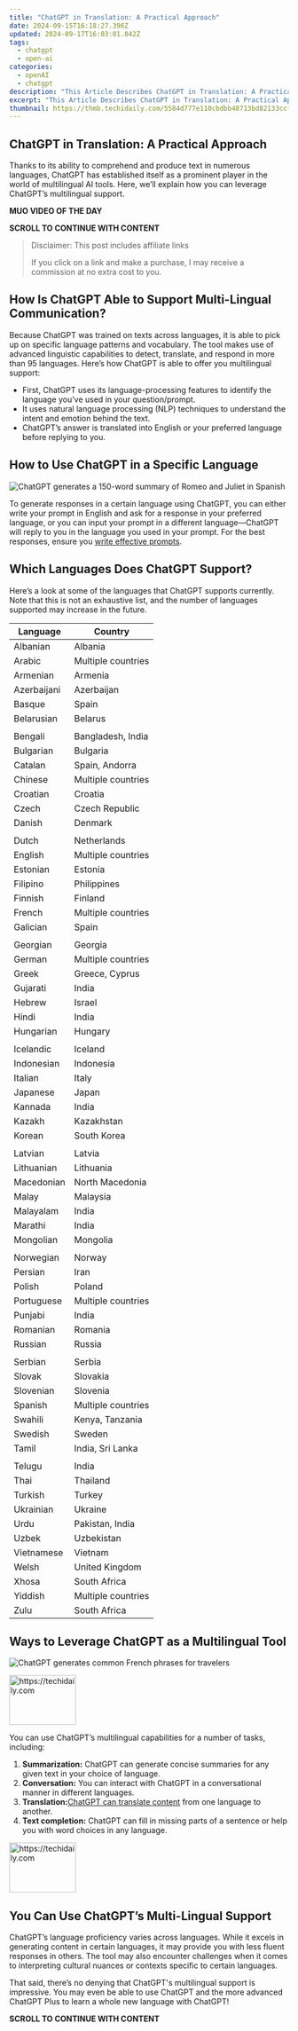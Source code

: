 ```yaml
---
title: "ChatGPT in Translation: A Practical Approach"
date: 2024-09-15T16:18:27.396Z
updated: 2024-09-17T16:03:01.042Z
tags:
  - chatgpt
  - open-ai
categories:
  - openAI
  - chatgpt
description: "This Article Describes ChatGPT in Translation: A Practical Approach"
excerpt: "This Article Describes ChatGPT in Translation: A Practical Approach"
thumbnail: https://thmb.techidaily.com/5584d777e110cbdbb48713bd82133ccfd2417ed4baa291781cd47c73ffc42e1f.jpeg
---
```


## ChatGPT in Translation: A Practical Approach

 Thanks to its ability to comprehend and produce text in numerous languages, ChatGPT has established itself as a prominent player in the world of multilingual AI tools. Here, we’ll explain how you can leverage ChatGPT’s multilingual support.

**MUO VIDEO OF THE DAY**

**SCROLL TO CONTINUE WITH CONTENT**

>  Disclaimer: This post includes affiliate links
>
>  If you click on a link and make a purchase, I may receive a commission at no extra cost to you.
>

## How Is ChatGPT Able to Support Multi-Lingual Communication?

 Because ChatGPT was trained on texts across languages, it is able to pick up on specific language patterns and vocabulary. The tool makes use of advanced linguistic capabilities to detect, translate, and respond in more than 95 languages. Here’s how ChatGPT is able to offer you multilingual support:

* First, ChatGPT uses its language-processing features to identify the language you’ve used in your question/prompt.
* It uses natural language processing (NLP) techniques to understand the intent and emotion behind the text.
* ChatGPT’s answer is translated into English or your preferred language before replying to you.

## How to Use ChatGPT in a Specific Language

![ChatGPT generates a 150-word summary of Romeo and Juliet in Spanish](https://static1.makeuseofimages.com/wordpress/wp-content/uploads/2023/05/chatgpt-generates-a-150-word-summary-of-romeo-and-juliet-in-spanish.jpg)

 To generate responses in a certain language using ChatGPT, you can either write your prompt in English and ask for a response in your preferred language, or you can input your prompt in a different language—ChatGPT will reply to you in the language you used in your prompt. For the best responses, ensure you [write effective prompts](https://www.makeuseof.com/write-effective-chatgpt-prompts-for-ai-answers/).

## Which Languages Does ChatGPT Support?

 Here’s a look at some of the languages that ChatGPT supports currently. Note that this is not an exhaustive list, and the number of languages supported may increase in the future.

| **Language** | **Country**        |
| ------------ | ------------------ |
| Albanian     | Albania            |
| Arabic       | Multiple countries |
| Armenian     | Armenia            |
| Azerbaijani  | Azerbaijan         |
| Basque       | Spain              |
| Belarusian   | Belarus            |
|              |                    |
| Bengali      | Bangladesh, India  |
| Bulgarian    | Bulgaria           |
| Catalan      | Spain, Andorra     |
| Chinese      | Multiple countries |
| Croatian     | Croatia            |
| Czech        | Czech Republic     |
| Danish       | Denmark            |
|              |                    |
| Dutch        | Netherlands        |
| English      | Multiple countries |
| Estonian     | Estonia            |
| Filipino     | Philippines        |
| Finnish      | Finland            |
| French       | Multiple countries |
| Galician     | Spain              |
|              |                    |
| Georgian     | Georgia            |
| German       | Multiple countries |
| Greek        | Greece, Cyprus     |
| Gujarati     | India              |
| Hebrew       | Israel             |
| Hindi        | India              |
| Hungarian    | Hungary            |
|              |                    |
| Icelandic    | Iceland            |
| Indonesian   | Indonesia          |
| Italian      | Italy              |
| Japanese     | Japan              |
| Kannada      | India              |
| Kazakh       | Kazakhstan         |
| Korean       | South Korea        |
|              |                    |
| Latvian      | Latvia             |
| Lithuanian   | Lithuania          |
| Macedonian   | North Macedonia    |
| Malay        | Malaysia           |
| Malayalam    | India              |
| Marathi      | India              |
| Mongolian    | Mongolia           |
|              |                    |
| Norwegian    | Norway             |
| Persian      | Iran               |
| Polish       | Poland             |
| Portuguese   | Multiple countries |
| Punjabi      | India              |
| Romanian     | Romania            |
| Russian      | Russia             |
|              |                    |
| Serbian      | Serbia             |
| Slovak       | Slovakia           |
| Slovenian    | Slovenia           |
| Spanish      | Multiple countries |
| Swahili      | Kenya, Tanzania    |
| Swedish      | Sweden             |
| Tamil        | India, Sri Lanka   |
|              |                    |
| Telugu       | India              |
| Thai         | Thailand           |
| Turkish      | Turkey             |
| Ukrainian    | Ukraine            |
| Urdu         | Pakistan, India    |
| Uzbek        | Uzbekistan         |
| Vietnamese   | Vietnam            |
| Welsh        | United Kingdom     |
| Xhosa        | South Africa       |
| Yiddish      | Multiple countries |
| Zulu         | South Africa       |

## Ways to Leverage ChatGPT as a Multilingual Tool

![ChatGPT generates common French phrases for travelers](https://static1.makeuseofimages.com/wordpress/wp-content/uploads/2023/05/chatgpt-generates-common-french-phrases-for-travelers.jpg)

<!-- affiliate ads begin -->
<a href="https://aligracehair.sjv.io/c/5597632/2135348/19272" target="_top" id="2135348">
  <img src="//a.impactradius-go.com/display-ad/19272-2135348" border="0" alt="https://techidaily.com" width="120" height="90"/>
</a>
<img height="0" width="0" src="https://aligracehair.sjv.io/i/5597632/2135348/19272" style="position:absolute;visibility:hidden;" border="0" />
<!-- affiliate ads end -->

 You can use ChatGPT’s multilingual capabilities for a number of tasks, including:

1. **Summarization:** ChatGPT can generate concise summaries for any given text in your choice of language.
2. **Conversation:** You can interact with ChatGPT in a conversational manner in different languages.
3. **Translation:**[ChatGPT can translate content](https://www.makeuseof.com/how-to-translate-with-chatgpt/) from one language to another.
4. **Text completion:** ChatGPT can fill in missing parts of a sentence or help you with word choices in any language.

<!-- affiliate ads begin -->
<a href="https://aligracehair.sjv.io/c/5597632/2135362/19272" target="_top" id="2135362">
  <img src="//a.impactradius-go.com/display-ad/19272-2135362" border="0" alt="https://techidaily.com" width="120" height="90"/>
</a>
<img height="0" width="0" src="https://aligracehair.sjv.io/i/5597632/2135362/19272" style="position:absolute;visibility:hidden;" border="0" />
<!-- affiliate ads end -->

## You Can Use ChatGPT’s Multi-Lingual Support

 ChatGPT’s language proficiency varies across languages. While it excels in generating content in certain languages, it may provide you with less fluent responses in others. The tool may also encounter challenges when it comes to interpreting cultural nuances or contexts specific to certain languages.

 That said, there’s no denying that ChatGPT's multilingual support is impressive. You may even be able to use ChatGPT and the more advanced ChatGPT Plus to learn a whole new language with ChatGPT!

**SCROLL TO CONTINUE WITH CONTENT**

<ins class="adsbygoogle"
     style="display:block"
     data-ad-format="autorelaxed"
     data-ad-client="ca-pub-7571918770474297"
     data-ad-slot="1223367746"></ins>

<ins class="adsbygoogle"
     style="display:block"
     data-ad-client="ca-pub-7571918770474297"
     data-ad-slot="8358498916"
     data-ad-format="auto"
     data-full-width-responsive="true"></ins>



